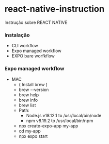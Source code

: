 # react-native-instruction
Instrução sobre REACT NATIVE

### Instalação
- CLI workflow
- Expo managed workflow
- EXPO bare worfkflow

### Expo managed workflow
- MAC
    - ( Install brew )
    - brew --version
    - brew help
    - brew info
    - brew list
    - Path:
        - Node.js v18.12.1 to /usr/local/bin/node
        - npm v8.19.2 to /usr/local/bin/npm
    - npx create-expo-app my-app
    - cd my-app
    - npx expo start